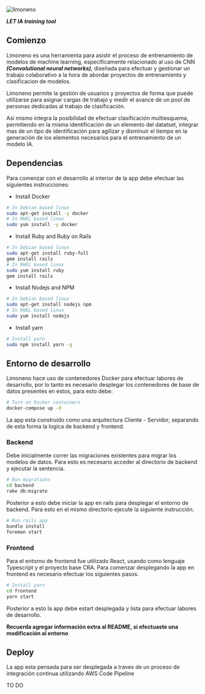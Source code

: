 ![limoneno](https://github.com/LemontechSA/limoneno/blob/master/frontend/src/assets/png/limoneno.png?raw=true)

***LET IA training tool***

## Comienzo

Limoneno es una herramienta para asistir el proceso de entrenamiento de modelos de machine learning, especificamente relacionado al uso de CNN ***(Convolutional neural networks)***, diseñada para efectuar y gestionar un trabajo colaborativo a la hora de abordar proyectos de entrenamiento y clasificacion de modelos. 

Limoneno permite la gestión de usuarios y proyectos de forma que puede utilizarse para asignar cargas de trabajo y medir el avance de un pool de personas dedicadas al trabajo de clasificación.

Asi mismo integra la posibilidad de efectuar clasificación multiesquema, permitiendo en la misma identificación de un elemento del datatset, integrar mas de un tipo de identificación para agilizar y disminuir el tiempo en la generación de los elementos necesarios para el entrenamiento de un modelo IA.

## Dependencias

Para comenzar con el desarrollo al interior de la app debe efectuar las siguientes instrucciones:

- Install Docker

```bash
# In Debian based linux
sudo apt-get install -y docker 
# In RHEL based linux
sudo yum install -y docker
```


- Install Ruby and Ruby on Rails
```bash
# In Debian based linux
sudo apt-get install ruby-full
gem install rails
# In RHEL based linux
sudo yum install ruby
gem install rails
```

- Install Nodejs and NPM
```bash
# In Debian based linux
sudo apt-get install nodejs npm
# In RHEL based linux
sudo yum install nodejs
```
- Install yarn
```bash
# Install yarn
sudo npm install yarn -g
```

## Entorno de desarrollo

Limoneno hace uso de contenedores Docker para efectuar labores de desarrollo, por lo tanto es necesario desplegar los contenedores de base de datos presentes en estos, para esto debe:

```bash
# Turn on Docker containers
docker-compose up -d
```

La app esta construido como una arquitectura Cliente - Servidor, separando de esta forma la logica de backend y frontend. 

### Backend

Debe inicialmente correr las migraciones existentes para migrar los modelos de datos. Para esto es necesario acceder al directorio de backend y ejecutar la sentencia.

```bash
# Run migrations
cd backend
rake db:migrate
```

Posterior a esto debe iniciar la app en rails para desplegar el entorno de backend. Para esto en el mismo directorio ejecute la siguiente instrucción.

```bash
# Run rails app
bundle install
foreman start
```

### Frontend

Para el entorno de frontend fue utilizado React, usando como lenguaje Typescript y el proyecto base CRA. Para comenzar  desplegando la app en frontend es necesario efectuar los siguientes pasos.

```bash
# Install yarn
cd frontend
yarn start
```

Posterior a esto la app debe estart desplegada y lista para efectuar labores de desarrollo.

**Recuerda agregar información extra al README, si efectuaste una modificación al entorno**

## Deploy

La app esta pensada para ser desplegada a traves de un proceso de integración continua utilizando AWS Code Pipeline

TO DO